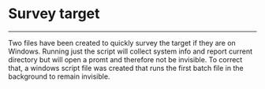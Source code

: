 # Survey target
---
Two files have been created to quickly survey the target if they are on Windows. Running just the script will collect system info and report current directory but will open a
promt and therefore not be invisible. To correct that, a windows script file was created that runs the first batch file in the background to remain invisible.
